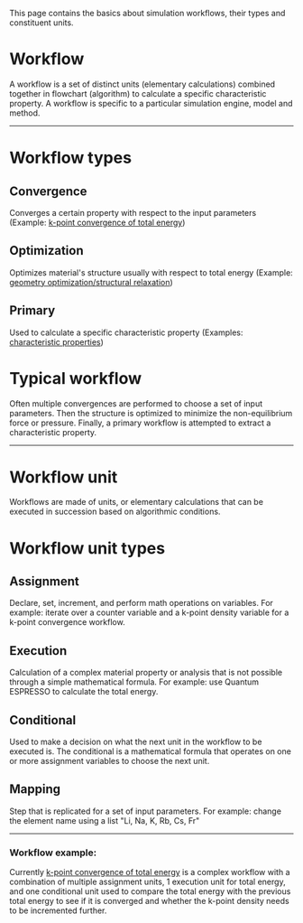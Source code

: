 <!-- by MH -->

This page contains the basics about simulation workflows, their types and constituent units.

# Workflow

A workflow is a set of distinct units (elementary calculations) combined together in flowchart (algorithm) to calculate a specific characteristic property. A workflow is specific to a particular simulation engine, model and method.

<hr>

# Workflow types

## Convergence

Converges a certain property with respect to the input parameters (Example: [k-point convergence of total energy](convergence-algorithms.md))

## Optimization

Optimizes material's structure usually with respect to total energy (Example: [geometry optimization/structural relaxation](structural-relaxation.md))

## Primary

Used to calculate a specific characteristic property (Examples: [characteristic properties](../materials/properties.md))

# Typical workflow

Often multiple convergences are performed to choose a set of input parameters. Then the structure is optimized to minimize the non-equilibrium force or pressure. Finally, a primary workflow is attempted to extract a characteristic property.

<hr>

# Workflow unit

Workflows are made of units, or elementary calculations that can be executed in succession based on algorithmic conditions.

# Workflow unit types

## Assignment

Declare, set, increment, and perform math operations on variables.  For example: iterate over a counter variable and a k-point density variable for a k-point convergence workflow.

## Execution

Calculation of a complex material property or analysis that is not possible through a simple mathematical formula.  For example: use Quantum ESPRESSO to calculate the total energy.

## Conditional

Used to make a decision on what the next unit in the workflow to be executed is.  The conditional is a mathematical formula that operates on one or more assignment variables to choose the next unit.

## Mapping

Step that is replicated for a set of input parameters.  For example: change the element name using a list "Li, Na, K, Rb, Cs, Fr"

<hr>

### Workflow example:

Currently [k-point convergence of total energy](convergence-algorithms.md) is a complex workflow with a combination of multiple assignment units, 1 execution unit for total energy, and one conditional unit used to compare the total energy with the previous total energy to see if it is converged and whether the k-point density needs to be incremented further.

